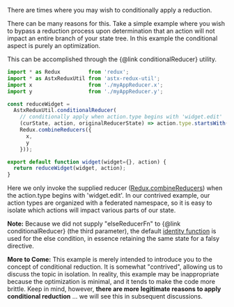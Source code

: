 There are times where you may wish to conditionally apply a reduction.

There can be many reasons for this.  Take a simple example where you
wish to bypass a reduction process upon determination that an action
will not impact an entire branch of your state tree.  In this example
the conditional aspect is purely an optimization.

This can be accomplished through the {@link conditionalReducer} utility. 

```JavaScript
import * as Redux         from 'redux';
import * as AstxReduxUtil from 'astx-redux-util';
import x                  from './myAppReducer.x';
import y                  from './myAppReducer.y';

const reduceWidget = 
  AstxReduxUtil.conditionalReducer(
    // conditionally apply when action.type begins with 'widget.edit'
    (curState, action, originalReducerState) => action.type.startsWith('widget.edit'),
    Redux.combineReducers({
      x,
      y
    }));

export default function widget(widget={}, action) {
  return reduceWidget(widget, action);
}
```

Here we only invoke the supplied reducer
([Redux.combineReducers](http://redux.js.org/docs/api/combineReducers.html))
when the action.type begins with 'widget.edit'.  In our contrived
example, our action types are organized with a federated namespace, so
it is easy to isolate which actions will impact various parts of our
state.

**Note:** Because we did not supply "elseReducerFn" to {@link
conditionalReducer} (the third parameter), the default [identity
function](https://lodash.com/docs#identity) is used for the else
condition, in essence retaining the same state for a falsy directive.

**More to Come:** This example is merely intended to introduce you to
the concept of conditional reduction.  It is somewhat "contrived",
allowing us to discuss the topic in isolation.  In reality, this
example may be inappropriate because the optimization is minimal, and
it tends to make the code more brittle.  Keep in mind, however,
**there are more legitimate reasons to apply conditional reduction**
... we will see this in subsequent discussions.
